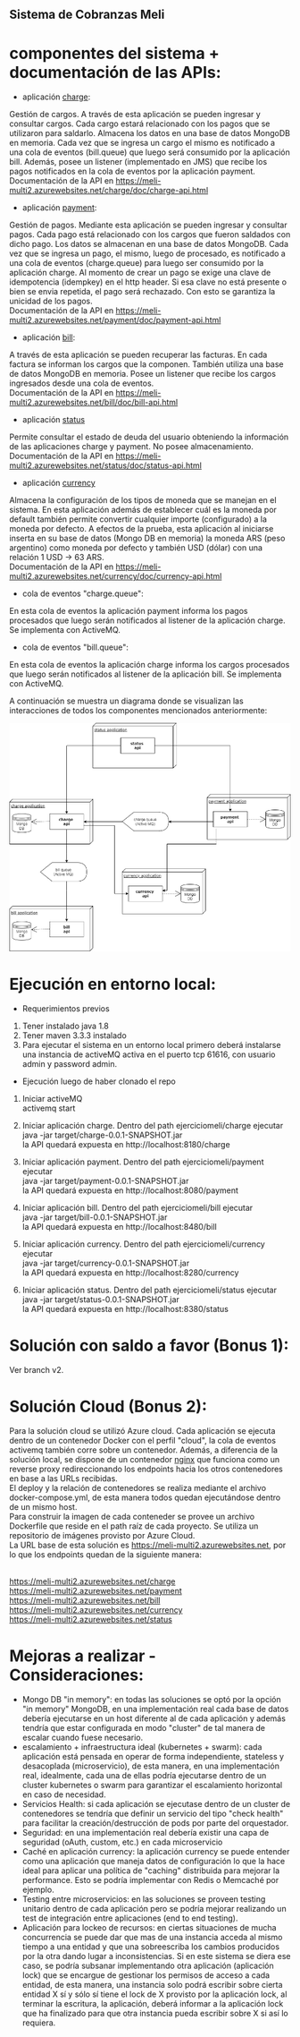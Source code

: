 ## Sistema de Cobranzas Meli

# componentes del sistema + documentación de las APIs:

* aplicación [charge](https://github.com/diejavrom/ejerciciomeli/tree/master/charge):

Gestión de cargos. A través de esta aplicación se pueden ingresar y consultar cargos. Cada cargo estará relacionado con los pagos
que se utilizaron para saldarlo. Almacena los datos en una base de datos MongoDB en memoria. Cada vez que se ingresa un cargo el mismo
es notificado a una cola de eventos (bill.queue) que luego será consumido por la aplicación bill.
Además, posee un listener (implementado en JMS) que recibe los pagos notificados en la cola de eventos por la aplicación payment.
<br>Documentación de la API en https://meli-multi2.azurewebsites.net/charge/doc/charge-api.html

* aplicación [payment](https://github.com/diejavrom/ejerciciomeli/tree/master/payment):

Gestión de pagos. Mediante esta aplicación se pueden ingresar y consultar pagos. Cada pago está relacionado con los cargos que fueron
saldados con dicho pago. Los datos se almacenan en una base de datos MongoDB. Cada vez que se ingresa un pago, el mismo, luego de procesado, es notificado a una cola de eventos (charge.queue) para luego ser consumido por la aplicación charge.
Al momento de crear un pago se exige una clave de idempotencia (idempkey) en el http header. Si esa clave no está presente o bien se envia repetida, el pago será rechazado. Con esto se garantiza la unicidad de los pagos.
<br>Documentación de la API en https://meli-multi2.azurewebsites.net/payment/doc/payment-api.html

* aplicación [bill](https://github.com/diejavrom/ejerciciomeli/tree/master/bill):

A través de esta aplicación se pueden recuperar las facturas. En cada factura se informan los cargos que la componen. También utiliza una base de datos MongoDB en memoria. Posee un listener que recibe los cargos ingresados desde una cola de eventos.
<br>Documentación de la API en https://meli-multi2.azurewebsites.net/bill/doc/bill-api.html

* aplicación [status](https://github.com/diejavrom/ejerciciomeli/tree/master/status)

Permite consultar el estado de deuda del usuario obteniendo la información de las aplicaciones charge y payment. No posee almacenamiento.
<br>Documentación de la API en https://meli-multi2.azurewebsites.net/status/doc/status-api.html

* aplicación [currency](https://github.com/diejavrom/ejerciciomeli/tree/master/currency)

Almacena la configuración de los tipos de moneda que se manejan en el sistema. En esta aplicación además de establecer cuál es la moneda 
por default también permite convertir cualquier importe (configurado) a la moneda por defecto. A efectos de la prueba, 
esta aplicación al iniciarse inserta en su base de datos (Mongo DB en memoria) la moneda ARS (peso argentino) como moneda por defecto y 
también USD (dólar) con una relación 1 USD -> 63 ARS.
<br>Documentación de la API en https://meli-multi2.azurewebsites.net/currency/doc/currency-api.html

* cola de eventos "charge.queue":

En esta cola de eventos la aplicación payment informa los pagos procesados que luego serán notificados al listener de la aplicación charge. Se implementa con ActiveMQ.

* cola de eventos "bill.queue":

En esta cola de eventos la aplicación charge informa los cargos procesados que luego serán notificados al listener de la aplicación bill. Se implementa con ActiveMQ.

A continuación se muestra un diagrama donde se visualizan las interacciones de todos los componentes mencionados anteriormente:

![alt text](https://github.com/diejavrom/ejerciciomeli/blob/master/melisystem.png)

# Ejecución en entorno local:

* Requerimientos previos
1) Tener instalado java 1.8
2) Tener maven 3.3.3 instalado 
3) Para ejecutar el sistema en un entorno local primero deberá instalarse una instancia de activeMQ activa en el puerto tcp 61616, con usuario admin y password admin.

* Ejecución luego de haber clonado el repo
1) Iniciar activeMQ 
<br>activemq start

2) Iniciar aplicación charge. Dentro del path ejerciciomeli/charge ejecutar
<br>java -jar target/charge-0.0.1-SNAPSHOT.jar
<br>la API quedará expuesta en http://localhost:8180/charge
   
3) Iniciar aplicación payment. Dentro del path ejerciciomeli/payment ejecutar
<br>java -jar target/payment-0.0.1-SNAPSHOT.jar
<br>la API quedará expuesta en http://localhost:8080/payment
   
4) Iniciar aplicación bill. Dentro del path ejerciciomeli/bill ejecutar
<br>java -jar target/bill-0.0.1-SNAPSHOT.jar
<br>la API quedará expuesta en http://localhost:8480/bill

5) Iniciar aplicación currency. Dentro del path ejerciciomeli/currency ejecutar
<br>java -jar target/currency-0.0.1-SNAPSHOT.jar
<br>la API quedará expuesta en http://localhost:8280/currency

5) Iniciar aplicación status. Dentro del path ejerciciomeli/status ejecutar
<br>java -jar target/status-0.0.1-SNAPSHOT.jar
<br>la API quedará expuesta en http://localhost:8380/status

# Solución con saldo a favor (Bonus 1):

Ver branch v2.

# Solución Cloud (Bonus 2):

Para la solución cloud se utilizó Azure cloud. Cada aplicación se ejecuta dentro de un contenedor Docker con el perfil "cloud", 
la cola de eventos activemq también corre sobre un contenedor. Además, a diferencia de la solución local, se dispone de un contenedor [nginx](https://github.com/diejavrom/ejerciciomeli/tree/master/nginx) que funciona como un reverse proxy redireccionando los endpoints hacia los otros contenedores en base a las URLs recibidas.
<br>El deploy y la relación de contenedores se realiza mediante el archivo docker-compose.yml, de esta manera todos quedan
ejecutándose dentro de un mismo host.
<br>Para construir la imagen de cada conteneder se provee un archivo Dockerfile que reside en el path raíz de cada proyecto.
Se utiliza un repositorio de imágenes provisto por Azure Cloud.
<br>La URL base de esta solución es https://meli-multi2.azurewebsites.net, por lo que los endpoints quedan de la siguiente manera:

<br>https://meli-multi2.azurewebsites.net/charge
<br>https://meli-multi2.azurewebsites.net/payment
<br>https://meli-multi2.azurewebsites.net/bill
<br>https://meli-multi2.azurewebsites.net/currency
<br>https://meli-multi2.azurewebsites.net/status

# Mejoras a realizar - Consideraciones:

* Mongo DB "in memory": en todas las soluciones se optó por la opción "in memory" MongoDB, en una implementación real cada base de datos
debería ejecutarse en un host diferente al de cada aplicación y además tendría que estar configurada en modo "cluster" de tal manera de escalar cuando fuese necesario.
* escalamiento + infraestructura ideal (kubernetes + swarm): cada aplicación está pensada en operar de forma independiente, stateless y desacoplada (microservicio), de esta manera, en una implementación real, idealmente, cada una de ellas podría ejecutarse dentro de un cluster kubernetes o swarm para garantizar el escalamiento horizontal en caso de necesidad.     
* Servicios Health: si cada aplicación se ejecutase dentro de un cluster de contenedores se tendría que definir un servicio del tipo "check health" para facilitar la creación/destrucción de pods por parte del orquestador. 
* Seguridad: en una implementación real debería existir una capa de seguridad (oAuth, custom, etc.) en cada microservicio
* Caché en aplicación currency: la aplicación currency se puede entender como una aplicación que maneja datos de configuración lo que la hace ideal para aplicar una política de "caching" distribuida para mejorar la performance. Esto se podría implementar con Redis o Memcaché por ejemplo.
* Testing entre microservicios: en las soluciones se proveen testing unitario dentro de cada aplicación pero se podría mejorar realizando un test de integración entre aplicaciones (end to end testing).
* Aplicación para lockeo de recursos: en ciertas situaciones de mucha concurrencia se puede dar que mas de una instancia acceda al mismo tiempo a una entidad y que una sobreescriba los cambios producidos por la otra dando lugar a inconsistencias. Si en este sistema se diera ese caso, se podría subsanar implementando otra aplicación (aplicación lock) que se encargue de gestionar los permisos de acceso a cada entidad, de esta manera, una instancia solo podrá escribir sobre cierta entidad X sí y sólo sí tiene el lock de X provisto por la aplicación lock, al terminar la escritura, la aplicación, deberá informar a la aplicación lock que ha finalizado para que otra instancia pueda escribir sobre X si así lo requiera. 
